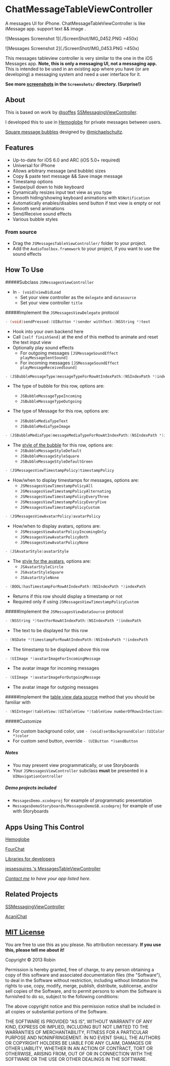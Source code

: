 # ChatMessageTableViewController

A messages UI for iPhone. ChatMessageTableViewController is like iMessage app. support text && image .
 

![Messages Screenshot 1](./ScreenShot/IMG_0452.PNG =450x)

![Messages Screenshot 2](./ScreenShot/IMG_0453.PNG =450x)

This messages tableview controller is very similar to the one in the iOS Messages app. **Note, this is only a messaging UI, not a messaging app.** This is intended to be used in an existing app where you have (or are developing) a messaging system and need a user interface for it.

**See more [screenshots][link1] in the `Screenshots/` directory. (Surprise!)**

## About

This is based on work by [@soffes](http://github.com/soffes) [SSMessagingViewController][ss]. 

I developed this to use in [Hemoglobe](http://www.hemoglobe.com) for private messages between users.

[Square message bubbles]([img4]) designed by [@michaelschultz](http://www.twitter.com/michaelschultz).

## Features 

* Up-to-date for iOS 6.0 and ARC (iOS 5.0+ required) 
* Universal for iPhone 
* Allows arbitrary message (and bubble) sizes
* Copy & paste text message && Save image message
* Timestamp options
* Swipe/pull down to hide keyboard
* Dynamically resizes input text view as you type
* Smooth hiding/showing keyboard animations with `NSNotification`
* Automatically enables/disables send button if text view is empty or not
* Smooth send animations
* Send/Receive sound effects
* Various bubble styles

### From source

* Drag the `JSMessagesTableViewController/` folder to your project.
* Add the `AudioToolbox.framework` to your project, if you want to use the sound effects

## How To Use

#####Subclass `JSMessagesViewController`

* In `- (void)viewDidLoad`
	* Set your view controller as the `delegate` and `datasource`
	* Set your view controller `title`

#####Implement the `JSMessagesViewDelegate` protocol

````objective-c 
- (void)sendPressed:(UIButton *)sender withText:(NSString *)text
````

* Hook into your own backend here
* Call `[self finishSend]` at the end of this method to animate and reset the text input view
* Optionally play sound effects
	* For outgoing messages `[JSMessageSoundEffect playMessageSentSound]`
	* For incoming messages `[JSMessageSoundEffect playMessageReceivedSound]`

````objective-c
- (JSBubbleMessageType)messageTypeForRowAtIndexPath:(NSIndexPath *)indexPath
````

* The type of bubble for this row, options are:
	* `JSBubbleMessageTypeIncoming`
	* `JSBubbleMessageTypeOutgoing`

* The type of Message for this row, options are:
	* `JSBubbleMediaTypeText`
	* `JSBubbleMediaTypeImage`


````objective-c
- (JSBubbleMediaType)messageMediaTypeForRowAtIndexPath:(NSIndexPath *)indexPath
````

* The [style of the bubble][link1] for this row, options are:
	* `JSBubbleMessageStyleDefault`
	* `JSBubbleMessageStyleSquare`
	* `JSBubbleMessageStyleDefaultGreen`

````objective-c 
- (JSMessagesViewTimestampPolicy)timestampPolicy
````

* How/when to display timestamps for messages, options are:
	* `JSMessagesViewTimestampPolicyAll`
	* `JSMessagesViewTimestampPolicyAlternating`
	* `JSMessagesViewTimestampPolicyEveryThree`
	* `JSMessagesViewTimestampPolicyEveryFive`
	* `JSMessagesViewTimestampPolicyCustom`

````objective-c 
- (JSMessagesViewAvatarPolicy)avatarPolicy
````

* How/when to display avatars, options are:
	* `JSMessagesViewAvatarPolicyIncomingOnly`
	* `JSMessagesViewAvatarPolicyBoth`
	* `JSMessagesViewAvatarPolicyNone`

````objective-c 
- (JSAvatarStyle)avatarStyle
````

* The [style for the avatars][link1], options are:
	* `JSAvatarStyleCircle`
	* `JSAvatarStyleSquare`
	* `JSAvatarStyleNone`

````objective-c 
- (BOOL)hasTimestampForRowAtIndexPath:(NSIndexPath *)indexPath
````

* Returns if this row should display a timestamp or not
* Required only if using `JSMessagesViewTimestampPolicyCustom`

#####Implement the `JSMessagesViewDataSource` protocol

````objective-c 
- (NSString *)textForRowAtIndexPath:(NSIndexPath *)indexPath
````

* The text to be displayed for this row

````objective-c 
- (NSDate *)timestampForRowAtIndexPath:(NSIndexPath *)indexPath
````

* The timestamp to be displayed *above* this row

````objective-c 
- (UIImage *)avatarImageForIncomingMessage
````

* The avatar image for incoming messages

````objective-c 
- (UIImage *)avatarImageForOutgoingMessage
````

* The avatar image for outgoing messages

#####Implement the [table view data source][ref1] method that you should be familiar with

````objective-c 
- (NSInteger)tableView:(UITableView *)tableView numberOfRowsInSection:(NSInteger)section
````

#####Customize

* For custom background color, use `- (void)setBackgroundColor:(UIColor *)color`
* For custom send button, override `- (UIButton *)sendButton`

##### Notes

* You may present view programmatically, or use Storyboards
* Your `JSMessagesViewController` subclass **must** be presented in a `UINavigationController`

##### Demo projects included

* `MessagesDemo.xcodeproj` for example of programmatic presentation
* `MessagesDemoStoryboards/MessagesDemoSB.xcodeproj` for example of use with Storyboards

## Apps Using This Control

[Hemoglobe](http://bit.ly/hemoglobeapp)

[FourChat](https://itunes.apple.com/us/app/fourchat/id650833730?mt=8)

[Libraries for developers](https://itunes.apple.com/us/app/libraries-for-developers/id653427112?mt=8)  

[jessesquires 's MessagesTableViewController](https://github.com/jessesquires/MessagesTableViewController)

*[Contact me](mailto:1933549736@qq.com) to have your app listed here.*

## Related Projects

[SSMessagingViewController][ss]

[AcaniChat](https://github.com/acani/AcaniChat)

## [MIT License](http://opensource.org/licenses/MIT)

You are free to use this as you please. No attribution necessary. **If you use this, please tell me about it!**

Copyright &copy; 2013 Robin

Permission is hereby granted, free of charge, to any person obtaining a copy of this software and associated documentation files (the "Software"), to deal in the Software without restriction, including without limitation the rights to use, copy, modify, merge, publish, distribute, sublicense, and/or sell copies of the Software, and to permit persons to whom the Software is furnished to do so, subject to the following conditions:

The above copyright notice and this permission notice shall be included in all copies or substantial portions of the Software.

THE SOFTWARE IS PROVIDED "AS IS", WITHOUT WARRANTY OF ANY KIND, EXPRESS OR IMPLIED, INCLUDING BUT NOT LIMITED TO THE WARRANTIES OF MERCHANTABILITY, FITNESS FOR A PARTICULAR PURPOSE AND NONINFRINGEMENT. IN NO EVENT SHALL THE AUTHORS OR COPYRIGHT HOLDERS BE LIABLE FOR ANY CLAIM, DAMAGES OR OTHER LIABILITY, WHETHER IN AN ACTION OF CONTRACT, TORT OR OTHERWISE, ARISING FROM, OUT OF OR IN CONNECTION WITH THE SOFTWARE OR THE USE OR OTHER DEALINGS IN THE SOFTWARE.

[ss]:https://github.com/soffes/ssmessagesviewcontroller

[ref1]:http://developer.apple.com/library/ios/#documentation/uikit/reference/UITableViewDataSource_Protocol/Reference/Reference.html#//apple_ref/occ/intf/UITableViewDataSource
[ref2]:http://developer.apple.com/library/ios/#documentation/cocoa/conceptual/ProgrammingWithObjectiveC/CustomizingExistingClasses/CustomizingExistingClasses.html

[img1]:https://github.com/EvoRobin/ChatMessageTableViewController/blob/master/ScreenShot/IMG_0452.PNG?raw=true
[img2]:https://github.com/EvoRobin/ChatMessageTableViewController/blob/master/ScreenShot/IMG_0453.PNG?raw=true
[img3]:https://github.com/EvoRobin/ChatMessageTableViewController/blob/master/ScreenShot/IMG_0454.PNG?raw=true
[img4]:https://github.com/EvoRobin/ChatMessageTableViewController/blob/master/ScreenShot/IMG_0455.PNG?raw=true

[link1]:https://github.com/EvoRobin/ChatMessageTableViewController/tree/master/ScreenShot
